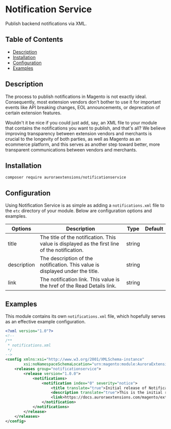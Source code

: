 # Notification Service

Publish backend notifications via XML.

## Table of Contents

+ [Description](#description)
+ [Installation](#installation)
+ [Configuration](#configuration)
+ [Examples](#examples)

## Description

The process to publish notifications in Magento is not exactly ideal. Consequently, most
extension vendors don't bother to use it for important events like API breaking changes,
EOL announcements, or deprecation of certain extension features.

Wouldn't it be nice if you could just add, say, an XML file to your module that contains
the notifications you want to publish, and that's all? We believe improving transparency
between extension vendors and merchants is crucial to the longevity of both parties, as
well as Magento as an ecommerce platform, and this serves as another step toward better,
more transparent communications between vendors and merchants.

## Installation

```
composer require auroraextensions/notificationservice
```

## Configuration

Using Notification Service is as simple as adding a `notifications.xml` file to the `etc`
directory of your module. Below are configuration options and examples.

| Options     | Description                                                                                   | Type   | Default |
|-------------|-----------------------------------------------------------------------------------------------|--------|---------|
| title       | The title of the notification. This value is displayed as the first line of the notification. | string |         |
| description | The description of the notification. This value is displayed under the title.                 | string |         |
| link        | The notification link. This value is the href of the Read Details link.                       | string |         |

## Examples

This module contains its own `notifications.xml` file, which hopefully serves as an effective example configuration.

```xml
<?xml version="1.0"?>
<!--
/**
 * notifications.xml
 */
-->
<config xmlns:xsi="http://www.w3.org/2001/XMLSchema-instance"
        xsi:noNamespaceSchemaLocation="urn:magento:module:AuroraExtensions_NotificationService/etc/notifications.xsd">
    <releases group="notificationservice">
        <release version="1.0.0">
            <notifications>
                <notification index="0" severity="notice">
                    <title translate="true">Initial release of Notification Service by Aurora Extensions.</title>
                    <description translate="true">This is the initial release of Notification Service by Aurora Extensions.</description>
                    <link>https://docs.auroraextensions.com/magento/extensions/2.x/notificationservice/latest/</link>
                </notification>
            </notifications>
        </release>
    </releases>
</config>

```
